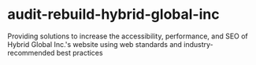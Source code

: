 # audit-rebuild-hybrid-global-inc
Providing solutions to increase the accessibility, performance, and SEO of Hybrid Global Inc.'s website using web standards and industry-recommended best practices
